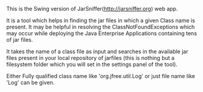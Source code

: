 This is the Swing version of JarSniffer(http://jarsniffer.org) web app.

It is a tool which helps in finding the jar files in which a given Class name is present. It may be helpful in resolving the ClassNotFoundExceptions which may occur while deploying the Java Enterprise Applications containing tens of jar files.

It takes the name of a class file as input and searches in the available jar files present in your local repository of jarfiles (this is nothing but a filesystem folder which you will set in the settings panel of the tool).

Either Fully qualified class name like 'org.jfree.util.Log' or just file name like 'Log' can be given.